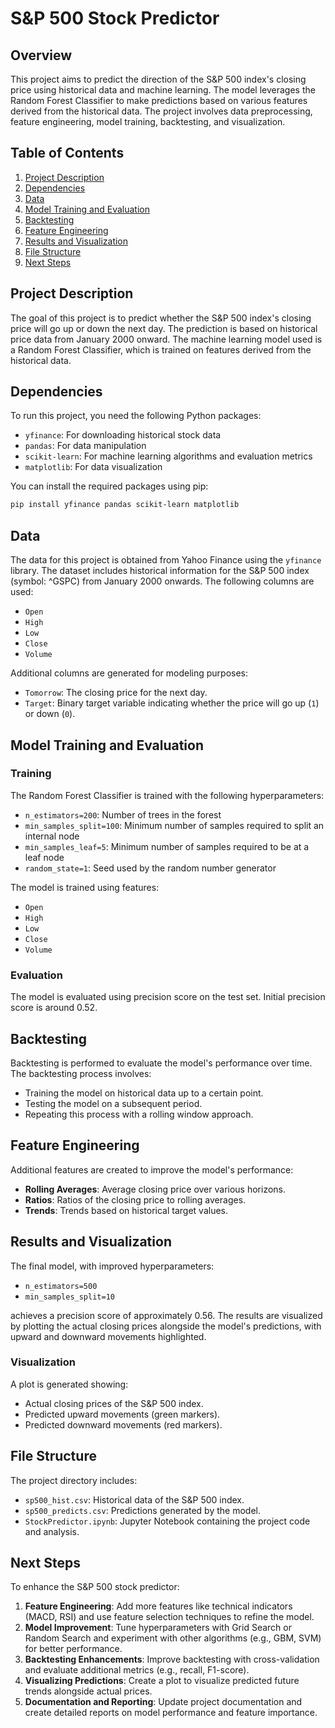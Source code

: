 # S&P 500 Stock Predictor

## Overview

This project aims to predict the direction of the S&P 500 index's closing price using historical data and machine learning. The model leverages the Random Forest Classifier to make predictions based on various features derived from the historical data. The project involves data preprocessing, feature engineering, model training, backtesting, and visualization.

## Table of Contents

1. [Project Description](#project-description)
2. [Dependencies](#dependencies)
3. [Data](#data)
4. [Model Training and Evaluation](#model-training-and-evaluation)
5. [Backtesting](#backtesting)
6. [Feature Engineering](#feature-engineering)
7. [Results and Visualization](#results-and-visualization)
8. [File Structure](#file-structure)
9. [Next Steps](#next-steps)

## Project Description

The goal of this project is to predict whether the S&P 500 index's closing price will go up or down the next day. The prediction is based on historical price data from January 2000 onward. The machine learning model used is a Random Forest Classifier, which is trained on features derived from the historical data.

## Dependencies

To run this project, you need the following Python packages:

- `yfinance`: For downloading historical stock data
- `pandas`: For data manipulation
- `scikit-learn`: For machine learning algorithms and evaluation metrics
- `matplotlib`: For data visualization

You can install the required packages using pip:

```bash
pip install yfinance pandas scikit-learn matplotlib
```

## Data

The data for this project is obtained from Yahoo Finance using the `yfinance` library. The dataset includes historical information for the S&P 500 index (symbol: ^GSPC) from January 2000 onwards. The following columns are used:

- `Open`
- `High`
- `Low`
- `Close`
- `Volume`

Additional columns are generated for modeling purposes:

- `Tomorrow`: The closing price for the next day.
- `Target`: Binary target variable indicating whether the price will go up (`1`) or down (`0`).

## Model Training and Evaluation

### Training

The Random Forest Classifier is trained with the following hyperparameters:

- `n_estimators=200`: Number of trees in the forest
- `min_samples_split=100`: Minimum number of samples required to split an internal node
- `min_samples_leaf=5`: Minimum number of samples required to be at a leaf node
- `random_state=1`: Seed used by the random number generator

The model is trained using features:

- `Open`
- `High`
- `Low`
- `Close`
- `Volume`

### Evaluation

The model is evaluated using precision score on the test set. Initial precision score is around 0.52.

## Backtesting

Backtesting is performed to evaluate the model's performance over time. The backtesting process involves:

- Training the model on historical data up to a certain point.
- Testing the model on a subsequent period.
- Repeating this process with a rolling window approach.

## Feature Engineering

Additional features are created to improve the model's performance:

- **Rolling Averages**: Average closing price over various horizons.
- **Ratios**: Ratios of the closing price to rolling averages.
- **Trends**: Trends based on historical target values.

## Results and Visualization

The final model, with improved hyperparameters:

- `n_estimators=500`
- `min_samples_split=10`

achieves a precision score of approximately 0.56. The results are visualized by plotting the actual closing prices alongside the model's predictions, with upward and downward movements highlighted.

### Visualization

A plot is generated showing:

- Actual closing prices of the S&P 500 index.
- Predicted upward movements (green markers).
- Predicted downward movements (red markers).

## File Structure

The project directory includes:

- `sp500_hist.csv`: Historical data of the S&P 500 index.
- `sp500_predicts.csv`: Predictions generated by the model.
- `StockPredictor.ipynb`: Jupyter Notebook containing the project code and analysis.

## Next Steps

To enhance the S&P 500 stock predictor:

1. **Feature Engineering**: Add more features like technical indicators (MACD, RSI) and use feature selection techniques to refine the model.
2. **Model Improvement**: Tune hyperparameters with Grid Search or Random Search and experiment with other algorithms (e.g., GBM, SVM) for better performance.
3. **Backtesting Enhancements**: Improve backtesting with cross-validation and evaluate additional metrics (e.g., recall, F1-score).
4. **Visualizing Predictions**: Create a plot to visualize predicted future trends alongside actual prices.
5. **Documentation and Reporting**: Update project documentation and create detailed reports on model performance and feature importance.
